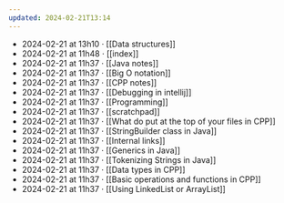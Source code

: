 ```yaml
---
updated: 2024-02-21T13:14
---
```

- 2024-02-21 at 13h10 · [[Data structures]]
- 2024-02-21 at 11h48 · [[index]]
- 2024-02-21 at 11h37 · [[Java notes]]
- 2024-02-21 at 11h37 · [[Big O notation]]
- 2024-02-21 at 11h37 · [[CPP notes]]
- 2024-02-21 at 11h37 · [[Debugging in intellij]]
- 2024-02-21 at 11h37 · [[Programming]]
- 2024-02-21 at 11h37 · [[scratchpad]]
- 2024-02-21 at 11h37 · [[What do put at the top of your files in CPP]]
- 2024-02-21 at 11h37 · [[StringBuilder class in Java]]
- 2024-02-21 at 11h37 · [[Internal links]]
- 2024-02-21 at 11h37 · [[Generics in Java]]
- 2024-02-21 at 11h37 · [[Tokenizing Strings in Java]]
- 2024-02-21 at 11h37 · [[Data types in CPP]]
- 2024-02-21 at 11h37 · [[Basic operations and functions in CPP]]
- 2024-02-21 at 11h37 · [[Using LinkedList or ArrayList]]
